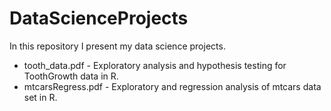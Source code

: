 # DataScienceProjects

In this repository I present my data science projects.

* tooth_data.pdf - Exploratory analysis and hypothesis testing for ToothGrowth data in R.
* mtcarsRegress.pdf - Exploratory and regression analysis of mtcars data set in R.
